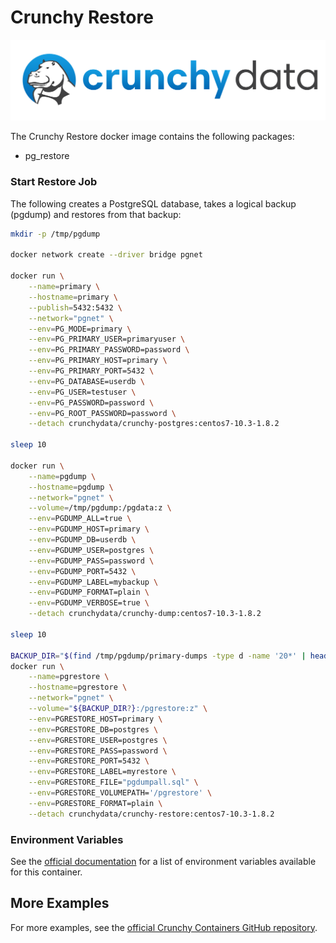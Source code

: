 # Crunchy Restore

![](https://raw.githubusercontent.com/CrunchyData/crunchy-containers/master/images/crunchy_logo.png)

The Crunchy Restore docker image contains the following packages:

* pg_restore

### Start Restore Job

The following creates a PostgreSQL database, takes a logical backup (pgdump) and restores from that backup:

```bash
mkdir -p /tmp/pgdump

docker network create --driver bridge pgnet

docker run \
    --name=primary \
    --hostname=primary \
    --publish=5432:5432 \
    --network="pgnet" \
    --env=PG_MODE=primary \
    --env=PG_PRIMARY_USER=primaryuser \
    --env=PG_PRIMARY_PASSWORD=password \
    --env=PG_PRIMARY_HOST=primary \
    --env=PG_PRIMARY_PORT=5432 \
    --env=PG_DATABASE=userdb \
    --env=PG_USER=testuser \
    --env=PG_PASSWORD=password \
    --env=PG_ROOT_PASSWORD=password \
    --detach crunchydata/crunchy-postgres:centos7-10.3-1.8.2

sleep 10

docker run \
    --name=pgdump \
    --hostname=pgdump \
    --network="pgnet" \
    --volume=/tmp/pgdump:/pgdata:z \
    --env=PGDUMP_ALL=true \
    --env=PGDUMP_HOST=primary \
    --env=PGDUMP_DB=userdb \
    --env=PGDUMP_USER=postgres \
    --env=PGDUMP_PASS=password \
    --env=PGDUMP_PORT=5432 \
    --env=PGDUMP_LABEL=mybackup \
    --env=PGDUMP_FORMAT=plain \
    --env=PGDUMP_VERBOSE=true \
    --detach crunchydata/crunchy-dump:centos7-10.3-1.8.2

sleep 10

BACKUP_DIR="$(find /tmp/pgdump/primary-dumps -type d -name '20*' | head -n 1)"
docker run \
    --name=pgrestore \
    --hostname=pgrestore \
    --network="pgnet" \
    --volume="${BACKUP_DIR?}:/pgrestore:z" \
    --env=PGRESTORE_HOST=primary \
    --env=PGRESTORE_DB=postgres \
    --env=PGRESTORE_USER=postgres \
    --env=PGRESTORE_PASS=password \
    --env=PGRESTORE_PORT=5432 \
    --env=PGRESTORE_LABEL=myrestore \
    --env=PGRESTORE_FILE="pgdumpall.sql" \
    --env=PGRESTORE_VOLUMEPATH='/pgrestore' \
    --env=PGRESTORE_FORMAT=plain \
    --detach crunchydata/crunchy-restore:centos7-10.3-1.8.2
```

### Environment Variables

See the [official documentation](https://github.com/CrunchyData/crunchy-containers/blob/master/docs/containers.adoc#crunchy-restore) for a list of environment variables available for this container.


## More Examples

For more examples, see the [official Crunchy Containers GitHub repository](https://github.com/CrunchyData/crunchy-containers/tree/master/examples/docker).
